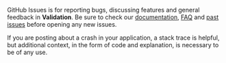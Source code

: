 GitHub Issues is for reporting bugs, discussing features and general feedback in **Validation**. Be sure to check our [documentation](http://cocoadocs.org/docsets/Validation), [FAQ](https://github.com/3lvis/Validation/blob/master/README.md#faq) and [past issues](https://github.com/3lvis/Validation/issues?state=closed) before opening any new issues.

If you are posting about a crash in your application, a stack trace is helpful, but additional context, in the form of code and explanation, is necessary to be of any use.



